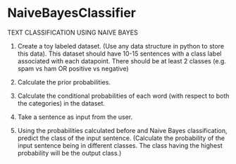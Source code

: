 # NaiveBayesClassifier
TEXT CLASSIFICATION USING NAIVE BAYES

1) Create a toy labeled dataset.  (Use any data structure in python to store this data). This dataset should have 10-15 sentences with a class label associated with each datapoint. There should be at least 2 classes (e.g. spam vs ham OR positive vs negative)

2) Calculate the prior probabilities. 

3) Calculate the conditional probabilities of each word (with respect to both the categories) in the dataset. 

4) Take a sentence as input from the user. 

5) Using the probabilities calculated before and Naive Bayes classification, predict the class of the input sentence. (Calculate the probability of the input sentence being in different classes. The class having the highest probability will be the output class.)
